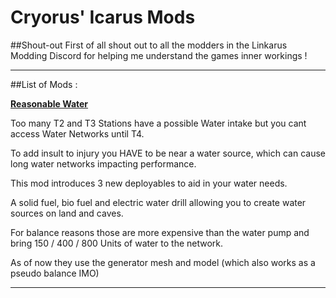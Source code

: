 # Cryorus' Icarus Mods

##Shout-out
First of all shout out to all the modders in the Linkarus Modding Discord for helping me understand the games inner workings ! 

---
##List of Mods : 

[**Reasonable Water**]( https://shorturl.at/hntX7 )

Too many T2 and T3 Stations have a possible Water intake but you cant access Water Networks until T4.

To add insult to injury you HAVE to be near a water source, which can cause long water networks impacting performance. 

This mod introduces 3 new deployables to aid in your water needs. 

A solid fuel, bio fuel and electric water drill allowing you to create water sources on land and caves.

For balance reasons those are more expensive than the water pump and bring 150 / 400 / 800 Units of water to the network.

As of now they use the generator mesh and model (which also works as a pseudo balance IMO)

---
